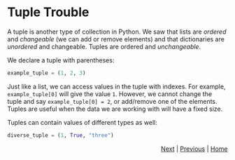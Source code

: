 # Tuple Trouble

A tuple is another type of collection in Python. We saw that lists are _ordered_ and _changeable_ (we can add or remove elements) and that dictionaries are _unordered_ and changeable. Tuples are ordered and _unchangeable_. 

We declare a tuple with parentheses:
```python
example_tuple = (1, 2, 3)
```
Just like a list, we can access values in the tuple with indexes. For example, `example_tuple[0]` will give the value `1`. However, we cannot change the tuple and say `example_tuple[0] = 2`, or add/remove one of the elements. Tuples are useful when the data we are working with will have a fixed size. 

Tuples can contain values of different types as well:
```python
diverse_tuple = (1, True, "three")
```

<div style="text-align: right">
<a href="set.html">Next</a> | 
<a href="dictionary.html">Previous</a> | 
<a href="../index.html">Home</a>
</div>